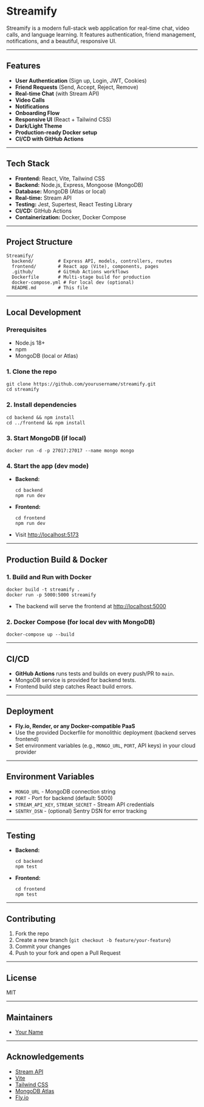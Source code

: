 # Streamify

Streamify is a modern full-stack web application for real-time chat, video calls, and language learning. It features authentication, friend management, notifications, and a beautiful, responsive UI.

---

## Features
- **User Authentication** (Sign up, Login, JWT, Cookies)
- **Friend Requests** (Send, Accept, Reject, Remove)
- **Real-time Chat** (with Stream API)
- **Video Calls**
- **Notifications**
- **Onboarding Flow**
- **Responsive UI** (React + Tailwind CSS)
- **Dark/Light Theme**
- **Production-ready Docker setup**
- **CI/CD with GitHub Actions**

---

## Tech Stack
- **Frontend:** React, Vite, Tailwind CSS
- **Backend:** Node.js, Express, Mongoose (MongoDB)
- **Database:** MongoDB (Atlas or local)
- **Real-time:** Stream API
- **Testing:** Jest, Supertest, React Testing Library
- **CI/CD:** GitHub Actions
- **Containerization:** Docker, Docker Compose

---

## Project Structure
```
Streamify/
  backend/         # Express API, models, controllers, routes
  frontend/        # React app (Vite), components, pages
  .github/         # GitHub Actions workflows
  Dockerfile       # Multi-stage build for production
  docker-compose.yml # For local dev (optional)
  README.md        # This file
```

---

## Local Development

### Prerequisites
- Node.js 18+
- npm
- MongoDB (local or Atlas)

### 1. Clone the repo
```
git clone https://github.com/yourusername/streamify.git
cd streamify
```

### 2. Install dependencies
```
cd backend && npm install
cd ../frontend && npm install
```

### 3. Start MongoDB (if local)
```
docker run -d -p 27017:27017 --name mongo mongo
```

### 4. Start the app (dev mode)
- **Backend:**
  ```
  cd backend
  npm run dev
  ```
- **Frontend:**
  ```
  cd frontend
  npm run dev
  ```
- Visit [http://localhost:5173](http://localhost:5173)

---

## Production Build & Docker

### 1. Build and Run with Docker
```
docker build -t streamify .
docker run -p 5000:5000 streamify
```
- The backend will serve the frontend at [http://localhost:5000](http://localhost:5000)

### 2. Docker Compose (for local dev with MongoDB)
```
docker-compose up --build
```

---

## CI/CD
- **GitHub Actions** runs tests and builds on every push/PR to `main`.
- MongoDB service is provided for backend tests.
- Frontend build step catches React build errors.

---

## Deployment
- **Fly.io, Render, or any Docker-compatible PaaS**
- Use the provided Dockerfile for monolithic deployment (backend serves frontend)
- Set environment variables (e.g., `MONGO_URL`, `PORT`, API keys) in your cloud provider

---

## Environment Variables
- `MONGO_URL` - MongoDB connection string
- `PORT` - Port for backend (default: 5000)
- `STREAM_API_KEY`, `STREAM_SECRET` - Stream API credentials
- `SENTRY_DSN` - (optional) Sentry DSN for error tracking

---

## Testing
- **Backend:**
  ```
  cd backend
  npm test
  ```
- **Frontend:**
  ```
  cd frontend
  npm test
  ```

---

## Contributing
1. Fork the repo
2. Create a new branch (`git checkout -b feature/your-feature`)
3. Commit your changes
4. Push to your fork and open a Pull Request

---

## License
MIT

---

## Maintainers
- [Your Name](https://github.com/yourusername)

---

## Acknowledgements
- [Stream API](https://getstream.io/)
- [Vite](https://vitejs.dev/)
- [Tailwind CSS](https://tailwindcss.com/)
- [MongoDB Atlas](https://www.mongodb.com/cloud/atlas)
- [Fly.io](https://fly.io/) 